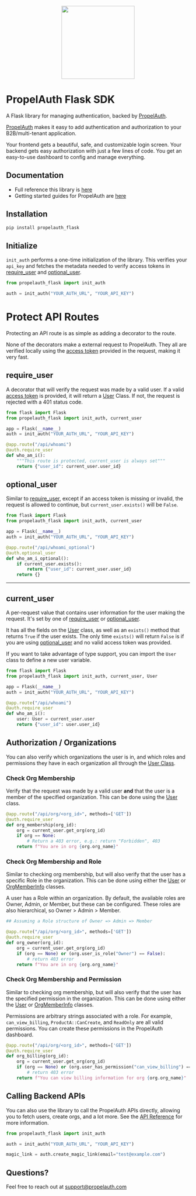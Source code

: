 <p align="center">
  <a href="https://www.propelauth.com?ref=github" target="_blank" align="center">
    <img src="https://www.propelauth.com/imgs/lockup.svg" width="200">
  </a>
</p>

# PropelAuth Flask SDK

A Flask library for managing authentication, backed by [PropelAuth](https://www.propelauth.com/?utm_campaign=github-flask).

[PropelAuth](https://www.propelauth.com?ref=github) makes it easy to add authentication and authorization to your B2B/multi-tenant application.

Your frontend gets a beautiful, safe, and customizable login screen. Your backend gets easy authorization with just a few lines of code. You get an easy-to-use dashboard to config and manage everything.

## Documentation

- Full reference this library is [here](https://docs.propelauth.com/reference/backend-apis/flask)
- Getting started guides for PropelAuth are [here](https://docs.propelauth.com/)

## Installation

```bash
pip install propelauth_flask
```

## Initialize

`init_auth` performs a one-time initialization of the library. 
This verifies your `api_key` and fetches the metadata needed to verify access tokens in [require_user](#require-user) and [optional_user](#optional-user).


```py
from propelauth_flask import init_auth

auth = init_auth("YOUR_AUTH_URL", "YOUR_API_KEY")
```

# Protect API Routes

Protecting an API route is as simple as adding a decorator to the route.

None of the decorators make a external request to PropelAuth. 
    They all are verified locally using the [access token](https://docs.propelauth.com/guides-and-examples/guides/access-tokens) provided in the request, making it very fast.

## require_user

A decorator that will verify the request was made by a valid user. 
If a valid [access token](https://docs.propelauth.com/guides-and-examples/guides/access-tokens) is provided, it will return a [User](https://docs.propelauth.com/reference/backend-apis/flask#user) Class. 
If not, the request is rejected with a 401 status code.

```py
from flask import Flask
from propelauth_flask import init_auth, current_user

app = Flask(__name__)
auth = init_auth("YOUR_AUTH_URL", "YOUR_API_KEY")

@app.route("/api/whoami")
@auth.require_user
def who_am_i():
    """This route is protected, current_user is always set"""
    return {"user_id": current_user.user_id}
```

## optional_user

Similar to [require_user](#require-user), except if an access token is missing or invalid, the request is allowed to continue, but `current_user.exists()` will be `False`.

```py
from flask import Flask
from propelauth_flask import init_auth, current_user

app = Flask(__name__)
auth = init_auth("YOUR_AUTH_URL", "YOUR_API_KEY")

@app.route("/api/whoami_optional")
@auth.optional_user
def who_am_i_optional():
    if current_user.exists():
        return {"user_id": current_user.user_id}
    return {}
```

---

## current_user

A per-request value that contains user information for the user making the request. It's set by one of [require_user](#require-user) or [optional_user](#optional-user).

It has all the fields on the [User](https://docs.propelauth.com/reference/backend-apis/flask#user) class, as well as an `exists()` method that returns `True` if the user exists.
The only time `exists()` will return `False` is if you are using [optional_user](#optional-user) and no valid access token was provided.

If you want to take advantage of type support, you can import the `User` class to define a new user variable.

```py
from flask import Flask
from propelauth_flask import init_auth, current_user, User

app = Flask(__name__)
auth = init_auth("YOUR_AUTH_URL", "YOUR_API_KEY")

@app.route("/api/whoami")
@auth.require_user
def who_am_i():
    user: User = current_user.user
    return {"user_id": user.user_id}
```

## Authorization / Organizations

You can also verify which organizations the user is in, and which roles and permissions they have in each organization all through the [User Class](https://docs.propelauth.com/reference/backend-apis/flask#user).

### Check Org Membership

Verify that the request was made by a valid user **and** that the user is a member of the specified organization. This can be done using the [User](https://docs.propelauth.com/reference/backend-apis/flask#user) class.

```py
@app.route("/api/org/<org_id>", methods=['GET'])
@auth.require_user
def org_membership(org_id):
    org = current_user.get_org(org_id)
    if org == None:
        # Return a 403 error, e.g.: return "Forbidden", 403
    return f"You are in org {org.org_name}"
```

### Check Org Membership and Role

Similar to checking org membership, but will also verify that the user has a specific Role in the organization. This can be done using either the [User](https://docs.propelauth.com/reference/backend-apis/flask#user) or [OrgMemberInfo](https://docs.propelauth.com/reference/backend-apis/flask#org-member-info) classes.

A user has a Role within an organization. By default, the available roles are Owner, Admin, or Member, but these can be configured. These roles are also hierarchical, so Owner > Admin > Member.

```py
## Assuming a Role structure of Owner => Admin => Member

@app.route("/api/org/<org_id>", methods=['GET'])
@auth.require_user
def org_owner(org_id):
    org = current_user.get_org(org_id)
    if (org == None) or (org.user_is_role("Owner") == False):
        # return 403 error
    return f"You are in org {org.org_name}"
```

### Check Org Membership and Permission

Similar to checking org membership, but will also verify that the user has the specified permission in the organization. This can be done using either the [User](https://docs.propelauth.com/reference/backend-apis/flask#user) or [OrgMemberInfo](https://docs.propelauth.com/reference/backend-apis/flask#org-member-info) classes.

Permissions are arbitrary strings associated with a role. For example, `can_view_billing`, `ProductA::CanCreate`, and `ReadOnly` are all valid permissions. 
You can create these permissions in the PropelAuth dashboard.

```py
@app.route("/api/org/<org_id>", methods=['GET'])
@auth.require_user
def org_billing(org_id):
    org = current_user.get_org(org_id)
    if (org == None) or (org.user_has_permission("can_view_billing") == False):
        # return 403 error
    return f"You can view billing information for org {org.org_name}"
```

## Calling Backend APIs

You can also use the library to call the PropelAuth APIs directly, allowing you to fetch users, create orgs, and a lot more. 
See the [API Reference](https://docs.propelauth.com/reference) for more information.

```py
from propelauth_flask import init_auth

auth = init_auth("YOUR_AUTH_URL", "YOUR_API_KEY")

magic_link = auth.create_magic_link(email="test@example.com")
```

## Questions?

Feel free to reach out at support@propelauth.com
